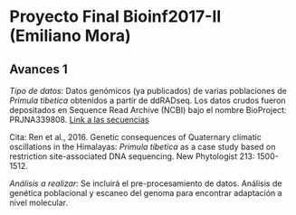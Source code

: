 # Proyecto Final Bioinf2017-II (Emiliano Mora)
## Avances 1
_Tipo de datos_: Datos genómicos (ya publicados) de varias poblaciones de _Primula tibetica_ obtenidos a partir de ddRADseq. Los datos crudos fueron depositados en Sequence Read Archive (NCBI) bajo el nombre BioProject: PRJNA339808. [Link a las secuencias](https://www.ncbi.nlm.nih.gov/sra?linkname=bioproject_sra_all&from_uid=339808)

Cita: Ren et al., 2016. Genetic consequences of Quaternary climatic oscillations in the Himalayas: _Primula tibetica_ as a case study based on restriction site-associated DNA sequencing. New Phytologist 213: 1500-1512.


_Análisis a realizar_: Se incluirá el pre-procesamiento de datos. Análisis de genética poblacional y escaneo del genoma para encontrar adaptación a nivel molecular.
